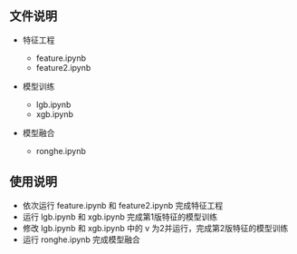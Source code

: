 ## 文件说明

* 特征工程
  * feature.ipynb
  * feature2.ipynb

* 模型训练
  * lgb.ipynb
  * xgb.ipynb

* 模型融合
  * ronghe.ipynb

## 使用说明
* 依次运行 feature.ipynb 和 feature2.ipynb 完成特征工程
* 运行 lgb.ipynb 和 xgb.ipynb 完成第1版特征的模型训练
* 修改 lgb.ipynb 和 xgb.ipynb 中的 v 为2并运行，完成第2版特征的模型训练
* 运行 ronghe.ipynb 完成模型融合
